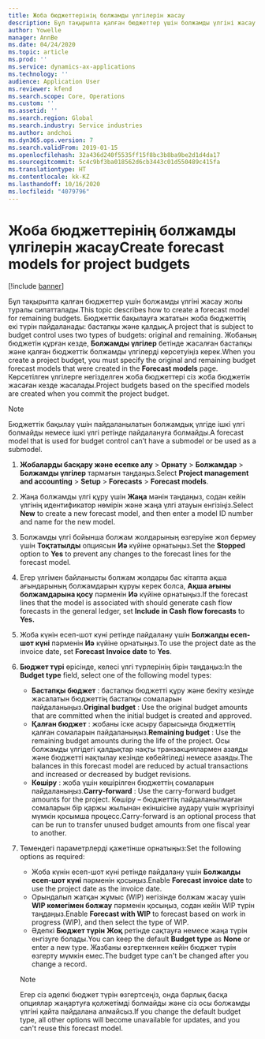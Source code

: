 ```yaml
---
title: Жоба бюджеттерінің болжамды үлгілерін жасау
description: Бұл тақырыпта қалған бюджеттер үшін болжамды үлгіні жасау жолы туралы сипатталады.
author: Yowelle
manager: AnnBe
ms.date: 04/24/2020
ms.topic: article
ms.prod: ''
ms.service: dynamics-ax-applications
ms.technology: ''
audience: Application User
ms.reviewer: kfend
ms.search.scope: Core, Operations
ms.custom: ''
ms.assetid: ''
ms.search.region: Global
ms.search.industry: Service industries
ms.author: andchoi
ms.dyn365.ops.version: 7
ms.search.validFrom: 2019-01-15
ms.openlocfilehash: 32a436d240f5535ff15f8bc3b8ba9be2d1d4da17
ms.sourcegitcommit: 5c4c9bf3ba018562d6cb3443c01d550489c415fa
ms.translationtype: HT
ms.contentlocale: kk-KZ
ms.lasthandoff: 10/16/2020
ms.locfileid: "4079796"
---
```

# <a name="create-forecast-models-for-project-budgets"></a><span data-ttu-id="43905-103">Жоба бюджеттерінің болжамды үлгілерін жасау</span><span class="sxs-lookup"><span data-stu-id="43905-103">Create forecast models for project budgets</span></span> 

[!include [banner](../includes/banner.md)]

<span data-ttu-id="43905-104">Бұл тақырыпта қалған бюджеттер үшін болжамды үлгіні жасау жолы туралы сипатталады.</span><span class="sxs-lookup"><span data-stu-id="43905-104">This topic describes how to create a forecast model for remaining budgets.</span></span> <span data-ttu-id="43905-105">Бюджеттік бақылауға жататын жоба бюджеттің екі түрін пайдаланады: бастапқы және қалдық.</span><span class="sxs-lookup"><span data-stu-id="43905-105">A project that is subject to budget control uses two types of budgets: original and remaining.</span></span> <span data-ttu-id="43905-106">Жобаның бюджетін құрған кезде, **Болжамды үлгілер** бетінде жасалған бастапқы және қалған бюджеттік болжамды үлгілерді көрсетуіңіз керек.</span><span class="sxs-lookup"><span data-stu-id="43905-106">When you create a project budget, you must specify the original and remaining budget forecast models that were created in the **Forecast models** page.</span></span> <span data-ttu-id="43905-107">Көрсетілген үлгілерге негізделген жоба бюджеттері сіз жоба бюджетін жасаған кезде жасалады.</span><span class="sxs-lookup"><span data-stu-id="43905-107">Project budgets based on the specified models are created when you commit the project budget.</span></span>

> [!NOTE]
> <span data-ttu-id="43905-108">Бюджеттік бақылау үшін пайдаланылатын болжамдық үлгіде ішкі үлгі болмайды немесе ішкі үлгі ретінде пайдалануға болмайды.</span><span class="sxs-lookup"><span data-stu-id="43905-108">A forecast model that is used for budget control can’t have a submodel or be used as a submodel.</span></span>

1. <span data-ttu-id="43905-109">**Жобаларды басқару және есепке алу** > **Орнату** > **Болжамдар**  > **Болжамды үлгілер** тармағын таңдаңыз.</span><span class="sxs-lookup"><span data-stu-id="43905-109">Select **Project management and accounting** > **Setup** > **Forecasts**  > **Forecast models**.</span></span>
2. <span data-ttu-id="43905-110">Жаңа болжамды үлгі құру үшін **Жаңа** мәнін таңдаңыз, содан кейін үлгінің идентификатор нөмірін және жаңа үлгі атауын енгізіңіз.</span><span class="sxs-lookup"><span data-stu-id="43905-110">Select **New** to create a new forecast model, and then enter a model ID number and name for the new model.</span></span> 
3. <span data-ttu-id="43905-111">Болжамды үлгі бойынша болжам жолдарының өзгеруіне жол бермеу үшін **Тоқтатылды** опциясын **Иә** күйіне орнатыңыз.</span><span class="sxs-lookup"><span data-stu-id="43905-111">Set the **Stopped** option to **Yes** to prevent any changes to the forecast lines for the forecast model.</span></span> 
4. <span data-ttu-id="43905-112">Егер үлгімен байланысты болжам жолдары бас кітапта ақша ағындарының болжамдарын құруы керек болса, **Ақша ағыны болжамдарына қосу** пәрменін **Иә** күйіне орнатыңыз.</span><span class="sxs-lookup"><span data-stu-id="43905-112">If the forecast lines that the model is associated with should generate cash flow forecasts in the general ledger, set **Include in Cash flow forecasts** to **Yes.**</span></span> 
5. <span data-ttu-id="43905-113">Жоба күнін есеп-шот күні ретінде пайдалану үшін **Болжалды есеп-шот күні** пәрменін **Иә** күйіне орнатыңыз.</span><span class="sxs-lookup"><span data-stu-id="43905-113">To use the project date as the invoice date, set **Forecast Invoice date** to **Yes**.</span></span> 
6. <span data-ttu-id="43905-114">**Бюджет түрі** өрісінде, келесі үлгі түрлерінің бірін таңдаңыз:</span><span class="sxs-lookup"><span data-stu-id="43905-114">In the **Budget type** field, select one of the following model types:</span></span>

   - <span data-ttu-id="43905-115">**Бастапқы бюджет** : бастапқы бюджетті құру және бекіту кезінде жасалатын бюджеттің бастапқы сомаларын пайдаланыңыз.</span><span class="sxs-lookup"><span data-stu-id="43905-115">**Original budget** : Use the original budget amounts that are committed when the initial budget is created and approved.</span></span>
   - <span data-ttu-id="43905-116">**Қалған бюджет** : жобаны іске асыру барысында бюджеттің қалған сомаларын пайдаланыңыз.</span><span class="sxs-lookup"><span data-stu-id="43905-116">**Remaining budget** : Use the remaining budget amounts during the life of the project.</span></span> <span data-ttu-id="43905-117">Осы болжамды үлгідегі қалдықтар нақты транзакциялармен азаяды және бюджетті нақтылау кезінде көбейтіледі немесе азаяды.</span><span class="sxs-lookup"><span data-stu-id="43905-117">The balances in this forecast model are reduced by actual transactions and increased or decreased by budget revisions.</span></span>
   - <span data-ttu-id="43905-118">**Көшіру** : жоба үшін көшірілген бюджеттің сомаларын пайдаланыңыз.</span><span class="sxs-lookup"><span data-stu-id="43905-118">**Carry-forward** : Use the carry-forward budget amounts for the project.</span></span> <span data-ttu-id="43905-119">Көшіру – бюджеттің пайдаланылмаған сомаларын бір қаржы жылынан екіншісіне аудару үшін жүргізілуі мүмкін қосымша процесс.</span><span class="sxs-lookup"><span data-stu-id="43905-119">Carry-forward is an optional process that can be run to transfer unused budget amounts from one fiscal year to another.</span></span>

7. <span data-ttu-id="43905-120">Төмендегі параметрлерді қажетінше орнатыңыз:</span><span class="sxs-lookup"><span data-stu-id="43905-120">Set the following options as required:</span></span>

   - <span data-ttu-id="43905-121">Жоба күнін есеп-шот күні ретінде пайдалану үшін **Болжалды есеп-шот күні** пәрменін қосыңыз.</span><span class="sxs-lookup"><span data-stu-id="43905-121">Enable **Forecast invoice date** to use the project date as the invoice date.</span></span>
   - <span data-ttu-id="43905-122">Орындалып жатқан жұмыс (WIP) негізінде болжам жасау үшін **WIP көмегімен болжау** пәрменін қосыңыз, содан кейін WIP түрін таңдаңыз.</span><span class="sxs-lookup"><span data-stu-id="43905-122">Enable **Forecast with WIP** to forecast based on work in progress (WIP), and then select the type of WIP.</span></span> 
   - <span data-ttu-id="43905-123">Әдепкі **Бюджет түрін** **Жоқ** ретінде сақтауға немесе жаңа түрін енгізуге болады.</span><span class="sxs-lookup"><span data-stu-id="43905-123">You can keep the default **Budget type** as **None** or enter a new type.</span></span> <span data-ttu-id="43905-124">Жазбаны өзгерткеннен кейін бюджет түрін өзгерту мүмкін емес.</span><span class="sxs-lookup"><span data-stu-id="43905-124">The budget type can't be changed after you change a record.</span></span>     
    > [!NOTE]
    > <span data-ttu-id="43905-125">Егер сіз әдепкі бюджет түрін өзгертсеңіз, онда барлық басқа опциялар жаңартуға қолжетімді болмайды және сіз осы болжамды үлгіні қайта пайдалана алмайсыз.</span><span class="sxs-lookup"><span data-stu-id="43905-125">If you change the default budget type, all other options will become unavailable for updates, and you can't reuse this forecast model.</span></span> 
   


 

